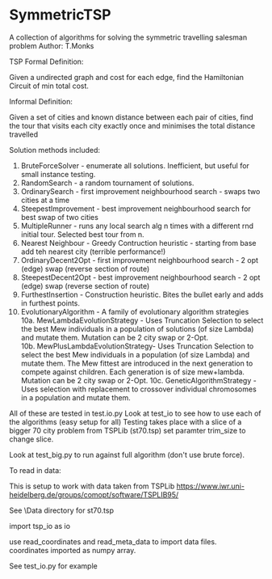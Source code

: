 # SymmetricTSP
A collection of algorithms for solving the symmetric travelling salesman problem
Author: T.Monks 

TSP Formal Definition:

Given a undirected graph and cost for each edge, find the Hamiltonian Circuit of min total cost.

Informal Definition:

Given a set of cities and known distance between each pair of cities, 
find the tour that visits each city exactly once and minimises the total distance travelled

Solution methods included:

1. BruteForceSolver - enumerate all solutions.  Inefficient, but useful for small instance testing.
2. RandomSearch - a random tournament of solutions.  
3. OrdinarySearch - first improvement neighbourhood search - swaps two cities at a time
4. SteepestImprovement - best improvement neighbourhood search for best swap of two cities
5. MultipleRunner - runs any local search alg n times with a different rnd initial tour.  Selected best tour from n.
6. Nearest Neighbour - Greedy Contruction heuristic - starting from base add teh nearest city (terrible performance!)
7. OrdinaryDecent2Opt - first improvement neighbourhood search - 2 opt (edge) swap (reverse section of route)
8. SteepestDecent2Opt - best improvement neighbourhood search - 2 opt (edge) swap (reverse section of route)
9. FurthestInsertion - Construction heuristic. Bites the bullet early and adds in furthest points.
10. EvolutionaryAlgorithm - A family of evolutionary algorithm strategies
10a. MewLambdaEvolutionStrategy - Uses Truncation Selection to select the best Mew individuals in a population of solutions (of size Lambda) and mutate them. Mutation can be 2 city swap or 2-Opt.  
10b.  MewPlusLambdaEvolutionStrategy- Uses Truncation Selection to select the best Mew individuals in a population (of size Lambda) and mutate them. The Mew fittest are introduced in the next generation to compete against children.  Each generation is of size mew+lambda.  Mutation can be 2 city swap or 2-Opt. 
10c. GeneticAlgorithmStrategy - Uses selection with replacement to crossover individual chromosomes in a population and mutate them.  

All of these are tested in test.io.py
Look at test_io to see how to use each of the algorithms (easy setup for all)
Testing takes place with a slice of a bigger 70 city problem from TSPLib (st70.tsp)
set paramter trim_size to change slice.

Look at test_big.py to run against full algorithm (don't use brute force).

To read in data:

This is setup to work with data taken from TSPLib https://www.iwr.uni-heidelberg.de/groups/comopt/software/TSPLIB95/

See \Data directory for st70.tsp

import tsp_io as io

use read_coordinates and read_meta_data to import data files.  
coordinates imported as numpy array.

See test_io.py for example